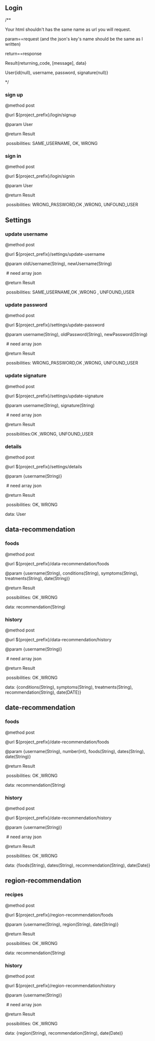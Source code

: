 ## Login

/**

Your html shouldn't has the same name as url you will request.

param==request (and the json's key's name should be the same as I written)

return==response

Result{returning_code, [message], data}

User{id(null), username, password, signature(null)}

*/

### sign up

@method post

@url ${project_prefix}/login/signup

@param User

@return Result

​	possibilities: SAME_USERNAME, OK, WRONG

### sign in 

@method post

@url ${project_prefix}/login/signin

@param User	

@return Result

​	possibilities: WRONG_PASSWORD,OK ,WRONG, UNFOUND_USER

## Settings

### update username

@method post

@url ${project_prefix}/settings/update-username

@param oldUsername(String), newUsername(String) 

​	# need array json

@return Result

​	possibilities: SAME_USERNAME,OK ,WRONG , UNFOUND_USER

### update password

@method post

@url ${project_prefix}/settings/update-password

@param username(String), oldPassword(String), newPassword(String)

​	# need array json

@return Result

​	possibilities: WRONG_PASSWORD,OK ,WRONG, UNFOUND_USER

### update signature

@method post

@url ${project_prefix}/settings/update-signature

@param username(String), signature(String)

​	# need array json

@return Result

​	possibilities:OK ,WRONG, UNFOUND_USER

### details

@method post

@url ${project_prefix}/settings/details

@param {username(String)}

​	# need array json

@return Result

​	possibilities: OK, WRONG

   data: User


## data-recommendation

### foods

@method post

@url ${project_prefix}/data-recommendation/foods

@param {username(String), conditions(String), symptoms(String), treatments(String), date(String)}

@return Result

​	possibilities: OK ,WRONG  

   data: recommendation(String)

### history

@method post

@url ${project_prefix}/data-recommendation/history

@param {username(String)}

​	# need array json

@return Result

​	possibilities: OK ,WRONG  

   data: {conditions(String), symptoms(String), treatments(String), recommendation(String), date(DATE)}


## date-recommendation

### foods

@method post

@url ${project_prefix}/date-recommendation/foods

@param {username(String), number(int), foods(String), dates(String), date(String)}

@return Result

​	possibilities: OK ,WRONG  

   data: recommendation(String)

### history

@method post

@url ${project_prefix}/date-recommendation/history

@param {username(String)}

​	# need array json

@return Result

​	possibilities: OK ,WRONG  

   data: {foods(String), dates(String), recommendation(String), date(Date)}


## region-recommendation

### recipes

@method post

@url ${project_prefix}/region-recommendation/foods

@param {username(String), region(String), date(String)}

@return Result

​	possibilities: OK ,WRONG  

   data: recommendation(String)

### history

@method post

@url ${project_prefix}/region-recommendation/history

@param {username(String)}

​	# need array json

@return Result

​	possibilities: OK ,WRONG  

   data: {region(String), recommendation(String), date(Date)}